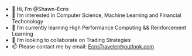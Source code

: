 - 👋 Hi, I’m @Shawn-Ecns
- 👀 I’m interested in Computer Science, Machine Learning and Financial Techonology
- 🌱 I’m currently learning High Performance Computing && Reinforcement Learning
- 💞️ I’m looking to collaborate on Trading Strategies
- 📫 Please contact me by email: EcnsTraveler@outlook.com

<!---
Shawn-Ecns/Shawn-Ecns is a ✨ special ✨ repository because its `README.md` (this file) appears on your GitHub profile.
You can click the Preview link to take a look at your changes.
--->
